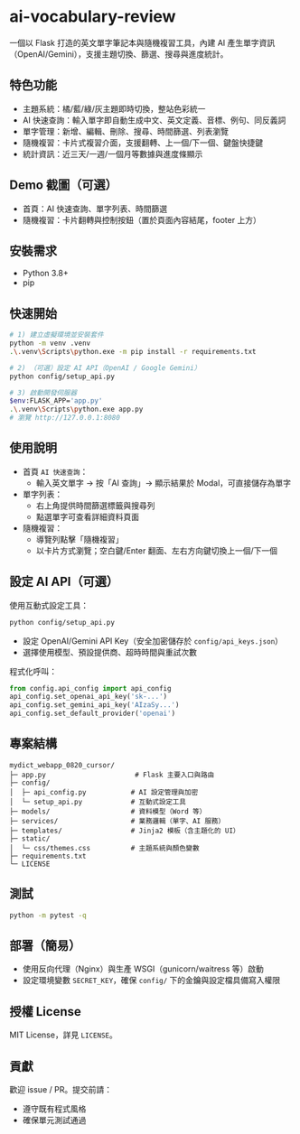 # ai-vocabulary-review

一個以 Flask 打造的英文單字筆記本與隨機複習工具，內建 AI 產生單字資訊（OpenAI/Gemini），支援主題切換、篩選、搜尋與進度統計。

## 特色功能
- 主題系統：橘/藍/綠/灰主題即時切換，整站色彩統一
- AI 快速查詢：輸入單字即自動生成中文、英文定義、音標、例句、同反義詞
- 單字管理：新增、編輯、刪除、搜尋、時間篩選、列表瀏覽
- 隨機複習：卡片式複習介面，支援翻轉、上一個/下一個、鍵盤快捷鍵
- 統計資訊：近三天/一週/一個月等數據與進度條顯示

## Demo 截圖（可選）
- 首頁：AI 快速查詢、單字列表、時間篩選
- 隨機複習：卡片翻轉與控制按鈕（置於頁面內容結尾，footer 上方）

## 安裝需求
- Python 3.8+
- pip

## 快速開始
```bash
# 1) 建立虛擬環境並安裝套件
python -m venv .venv
.\.venv\Scripts\python.exe -m pip install -r requirements.txt

# 2) （可選）設定 AI API（OpenAI / Google Gemini）
python config/setup_api.py

# 3) 啟動開發伺服器
$env:FLASK_APP='app.py'
.\.venv\Scripts\python.exe app.py
# 瀏覽 http://127.0.0.1:8080
```

## 使用說明
- 首頁 `AI 快速查詢`：
  - 輸入英文單字 → 按「AI 查詢」→ 顯示結果於 Modal，可直接儲存為單字
- 單字列表：
  - 右上角提供時間篩選標籤與搜尋列
  - 點選單字可查看詳細資料頁面
- 隨機複習：
  - 導覽列點擊「隨機複習」
  - 以卡片方式瀏覽；空白鍵/Enter 翻面、左右方向鍵切換上一個/下一個

## 設定 AI API（可選）
使用互動式設定工具：
```bash
python config/setup_api.py
```
- 設定 OpenAI/Gemini API Key（安全加密儲存於 `config/api_keys.json`）
- 選擇使用模型、預設提供商、超時時間與重試次數

程式化呼叫：
```python
from config.api_config import api_config
api_config.set_openai_api_key('sk-...')
api_config.set_gemini_api_key('AIzaSy...')
api_config.set_default_provider('openai')
```

## 專案結構
```
mydict_webapp_0820_cursor/
├─ app.py                      # Flask 主要入口與路由
├─ config/
│  ├─ api_config.py           # AI 設定管理與加密
│  └─ setup_api.py            # 互動式設定工具
├─ models/                    # 資料模型（Word 等）
├─ services/                  # 業務邏輯（單字、AI 服務）
├─ templates/                 # Jinja2 模板（含主題化的 UI）
├─ static/
│  └─ css/themes.css          # 主題系統與顏色變數
├─ requirements.txt
└─ LICENSE
```

## 測試
```bash
python -m pytest -q
```

## 部署（簡易）
- 使用反向代理（Nginx）與生產 WSGI（gunicorn/waitress 等）啟動
- 設定環境變數 `SECRET_KEY`，確保 `config/` 下的金鑰與設定檔具備寫入權限

## 授權 License
MIT License，詳見 `LICENSE`。

## 貢獻
歡迎 issue / PR。提交前請：
- 遵守既有程式風格
- 確保單元測試通過


